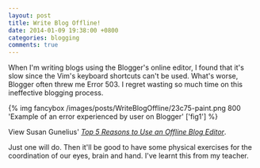 ```yaml
---
layout: post
title: Write Blog Offline!
date: 2014-01-09 19:38:00 +0800
categories: blogging
comments: true
---
```


When I'm writing blogs using the Blogger's online editor, I found that
it's slow since the Vim's keyboard shortcuts can't be used. What's
worse, Blogger often threw me Error 503. I regret wasting so much time
on this ineffective blogging process.

{% img fancybox /images/posts/WriteBlogOffline/23c75-paint.png 800 'Example of an error experienced by user on Blogger' ['fig1'] %} 

View Susan Gunelius'
[*Top 5 Reasons to Use an Offline Blog Editor*][src]. 

Just one will do. Then it'll be good to have some physical exercises
for the coordination of our eyes, brain and hand. I've learnt this
from my teacher.

[src]: http://weblogs.about.com/od/offlineblogeditors/tp/ReasonstoUseOfflineBlogEditor.htm
